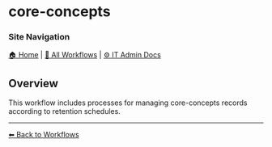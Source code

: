 <!-- description: This workflow includes processes for managing core-concepts records according to retention schedules. -->
# core-concepts

### Site Navigation
[🏠 Home](../../README.md) | [📂 All Workflows](../users.md) | [⚙ IT Admin Docs](../../it-admins/README.md)

## Overview
This workflow includes processes for managing core-concepts records according to retention schedules.

---
[⬅ Back to Workflows](../users.md)